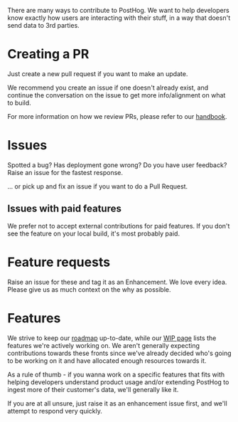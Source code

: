 There are many ways to contribute to PostHog. We want to help developers know exactly how users are interacting with their stuff, in a way that doesn't send data to 3rd parties.

# Creating a PR

Just create a new pull request if you want to make an update.

We recommend you create an issue if one doesn't already exist, and continue the conversation on the issue to get more info/alignment on what to build.

For more information on how we review PRs, please refer to our [handbook](https://posthog.com/handbook/engineering/how-we-review).

# Issues

Spotted a bug? Has deployment gone wrong? Do you have user feedback? Raise an issue for the fastest response.

... or pick up and fix an issue if you want to do a Pull Request.

## Issues with paid features

We prefer not to accept external contributions for paid features. If you don't see the feature on your local build, it's most probably paid.

# Feature requests

Raise an issue for these and tag it as an Enhancement. We love every idea. Please give us as much context on the why as possible.

# Features

We strive to keep our [roadmap](https://posthog.com/roadmap) up-to-date, while our [WIP page](https://posthog.com/wip) lists the features we're actively working on. We aren't generally expecting contributions towards these fronts since we've already decided who's going to be working on it and have allocated enough resources towards it.

As a rule of thumb - if you wanna work on a specific features that fits with helping developers understand product usage and/or extending PostHog to ingest more of their customer's data, we'll generally like it.

If you are at all unsure, just raise it as an enhancement issue first, and we'll attempt to respond very quickly.
